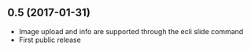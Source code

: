 ## 0.5 (2017-01-31)

- Image upload and info are supported through the ecli slide command
- First public release
